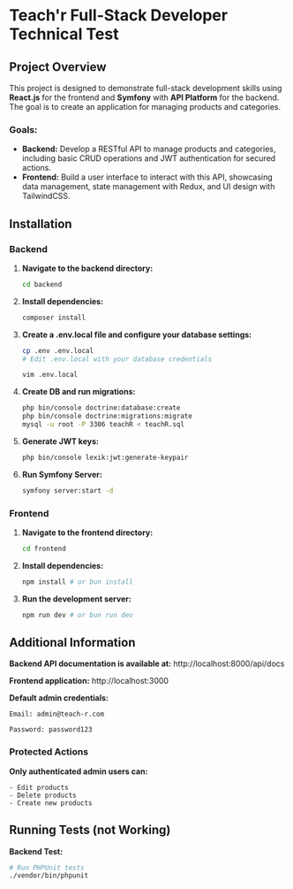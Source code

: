 # Teach'r Full-Stack Developer Technical Test

## Project Overview

This project is designed to demonstrate full-stack development skills using **React.js** for the frontend and **Symfony** with **API Platform** for the backend. The goal is to create an application for managing products and categories.

### Goals:

- **Backend:** Develop a RESTful API to manage products and categories, including basic CRUD operations and JWT authentication for secured actions.
- **Frontend:** Build a user interface to interact with this API, showcasing data management, state management with Redux, and UI design with TailwindCSS.

## Installation

### Backend

1. **Navigate to the backend directory:**
   ```bash
   cd backend
2. **Install dependencies:**
    ```bash
    composer install
3. **Create a .env.local file and configure your database settings:**
    ```bash
    cp .env .env.local
    # Edit .env.local with your database credentials
    
    vim .env.local
5. **Create DB and run migrations:**
    ```bash
    php bin/console doctrine:database:create
    php bin/console doctrine:migrations:migrate
    mysql -u root -P 3306 teachR < teachR.sql
5. **Generate JWT keys:**
    ```bash
    php bin/console lexik:jwt:generate-keypair
6. **Run Symfony Server:**
    ```bash
    symfony server:start -d
    ```

### Frontend

1. **Navigate to the frontend directory:**
    ```bash
    cd frontend
2. **Install dependencies:**
    ```bash
    npm install # or bun install
3. **Run the development server:**
    ```bash
    npm run dev # or bun run dev
    ```

## Additional Information
**Backend API documentation is available at:** http://localhost:8000/api/docs

**Frontend application:** http://localhost:3000

**Default admin credentials:**   

    Email: admin@teach-r.com

    Password: password123

### Protected Actions
**Only authenticated admin users can:**

    - Edit products
    - Delete products
    - Create new products


## Running Tests (not Working)
**Backend Test:**
```bash
# Run PHPUnit tests
./vendor/bin/phpunit

